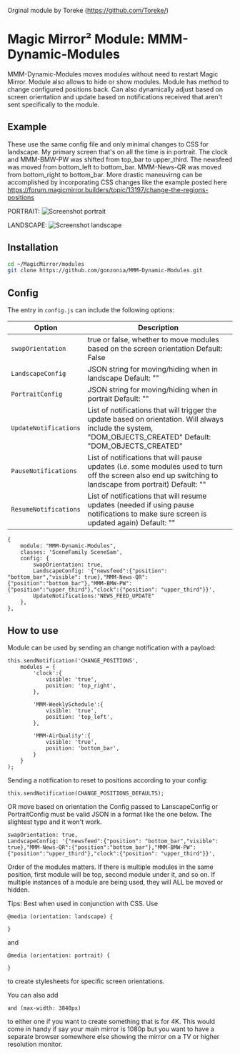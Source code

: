 Orginal module by Toreke (https://github.com/Toreke/)

# Magic Mirror² Module: MMM-Dynamic-Modules

MMM-Dynamic-Modules moves modules without need to restart Magic Mirror. Module also allows to hide or show modules. Module has method to change configured positions back.
Can also dynamically adjust based on screen orientation and update based on notifications received that aren't sent specifically to the module.  
## Example
These use the same config file and only minimal changes to CSS for landscape. My primary screen that's on all the time is in portrait. The clock and MMM-BMW-PW was shifted from top_bar to upper_third. 
The newsfeed was moved from bottom_left to bottom_bar. MMM-News-QR was moved from bottom_right to bottom_bar. More drastic maneuvirng can be accomplished by incorporating CSS changes like the example posted here https://forum.magicmirror.builders/topic/13197/change-the-regions-positions

PORTRAIT:
![Screenshot portrait](https://github.com/user-attachments/assets/9b0fc219-1092-4e34-8685-342ec2f9726c)

LANDSCAPE:
![Screenshot landscape](https://github.com/user-attachments/assets/90419c13-bf48-43ba-a245-47416667017e)


## Installation


```bash
cd ~/MagicMirror/modules
git clone https://github.com/gonzonia/MMM-Dynamic-Modules.git
```

## Config
The entry in `config.js` can include the following options:

<!-- prettier-ignore-start -->
| Option             | Description
|--------------------|-----------
| `swapOrientation`  | true or false, whether to move modules based on the screen orientation Default: False
| `LandscapeConfig`  | JSON string for moving/hiding when in landscape Default: ""
| `PortraitConfig`   | JSON string for moving/hiding when in portrait Default: ""
| `UpdateNotifications`| List of notifications that will trigger the update based on orientation. Will always include the system, "DOM_OBJECTS_CREATED" Default: "DOM_OBJECTS_CREATED"
| `PauseNotifications`| List of notifications that will pause updates (i.e. some modules used to turn off the screen also end up switching to landscape from portrait) Default: ""
| `ResumeNotifications`| List of notifications that will resume updates (needed if using pause notifications to make sure screen is updated again) Default: ""

```
{
	module: "MMM-Dynamic-Modules",
	classes: 'SceneFamily SceneSam',
	config: {
		swapOrientation: true,
		LandscapeConfig: '{"newsfeed":{"position": "bottom_bar","visible": true},"MMM-News-QR":{"position":"bottom_bar"},"MMM-BMW-PW":{"position":"upper_third"},"clock":{"position": "upper_third"}}',
		UpdateNotifications:"NEWS_FEED_UPDATE"
	},
},
```

## How to use


Module can be used by sending an change notification with a payload:

```
this.sendNotification('CHANGE_POSITIONS', 
	modules = {
		'clock':{
			visible: 'true',
			position: 'top_right',
		},

		'MMM-WeeklySchedule':{
			visible: 'true',
			position: 'top_left',
		},

		'MMM-AirQuality':{
			visible: 'true',
			position: 'bottom_bar',
		}
	}
);
```

Sending a notification to reset to positions according to your config:

```
this.sendNotification(CHANGE_POSITIONS_DEFAULTS);
```

OR move based on orientation the Config passed to LanscapeConfig or PortraitConfig must be valid JSON in a format like the one below. The slightest typo and it won't work. 
```
swapOrientation: true,
LandscapeConfig: '{"newsfeed":{"position": "bottom_bar","visible": true},"MMM-News-QR":{"position":"bottom_bar"},"MMM-BMW-PW":{"position":"upper_third"},"clock":{"position": "upper_third"}}',
```

Order of the modules matters. If there is multiple modules in the same position, first module will be top, second module under it, and so on.
If multiple instances of a module are being used, they will ALL be moved or hidden. 

Tips:
Best when used in conjunction with CSS. 
Use
```
@media (orientation: landscape) { 

}
```
and 
```
@media (orientation: portrait) {

}
```
to create stylesheets for specific screen orientations. 

You can also add 

```
and (max-width: 3840px) 
```
to either one if you want to create something that is for 4K. This would come in handy if say your main mirror is 1080p but you want to have a separate browser somewhere else showing the mirror on a TV or higher resolution monitor. 

